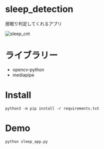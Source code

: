﻿# sleep_detection
居眠り判定してくれるアプリ


![sleep_cnt](https://user-images.githubusercontent.com/87839643/205607063-707f8fac-cb50-48ca-b39b-f4159c445d01.gif)


# ライブラリー
- opencv-python
- mediapipe

# Install
```
python3 -m pip install -r requirements.txt
```

# Demo 
```
python sleep_app.py
```

